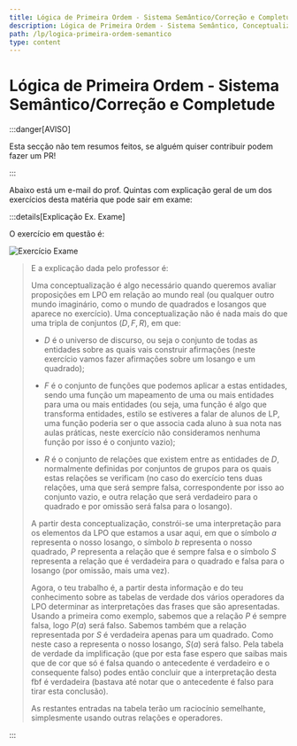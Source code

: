 ```yaml
---
title: Lógica de Primeira Ordem - Sistema Semântico/Correção e Completude
description: Lógica de Primeira Ordem - Sistema Semântico, Conceptualização, Atribuição, Satusfação, Conceitos relacionados a fórmulas, Correção e Completude
path: /lp/logica-primeira-ordem-semantico
type: content
---
```


# Lógica de Primeira Ordem - Sistema Semântico/Correção e Completude

:::danger[AVISO]

Esta secção não tem resumos feitos, se alguém quiser contribuir podem fazer um PR!

:::

Abaixo está um e-mail do prof. Quintas com explicação geral de um dos exercícios desta matéria que pode sair em exame:

:::details[Explicação Ex. Exame]

O exercício em questão é:

![Exercício Exame](./assets/0014-ex-exame.png)

> E a explicação dada pelo professor é:
>
> Uma conceptualização é algo necessário quando queremos avaliar
> proposições em LPO em relação ao mundo real (ou qualquer outro
> mundo imaginário, como o mundo de quadrados e losangos que
> aparece no exercício). Uma conceptualização não é nada mais
> do que uma tripla de conjuntos $(D, F, R)$, em que:
>
> - $D$ é o universo de discurso, ou seja o conjunto de todas as
>   entidades sobre as quais vais construir afirmações (neste
>   exercício vamos fazer afirmações sobre um losango e um quadrado);
>
> - $F$ é o conjunto de funções que podemos aplicar a estas entidades,
>   sendo uma função um mapeamento de uma ou mais entidades para uma
>   ou mais entidades (ou seja, uma função é algo que transforma entidades,
>   estilo se estiveres a falar de alunos de LP, uma função poderia ser
>   o que associa cada aluno à sua nota nas aulas práticas, neste
>   exercício não consideramos nenhuma função por isso é o conjunto vazio);
>
> - $R$ é o conjunto de relações que existem entre as entidades de $D$,
>   normalmente definidas por conjuntos de grupos para os quais estas
>   relações se verificam (no caso do exercício tens duas relações,
>   uma que será sempre falsa, correspondente por isso ao conjunto vazio,
>   e outra relação que será verdadeiro para o quadrado e por omissão
>   será falsa para o losango).
>
> A partir desta conceptualização, constrói-se uma interpretação para
> os elementos da LPO que estamos a usar aqui, em que o símbolo $a$
> representa o nosso losango, o símbolo $b$ representa o nosso quadrado,
> $P$ representa a relação que é sempre falsa e o símbolo $S$ representa
> a relação que é verdadeira para o quadrado e falsa para o losango
> (por omissão, mais uma vez).
>
> Agora, o teu trabalho é, a partir desta informação e do teu conhecimento
> sobre as tabelas de verdade dos vários operadores da LPO determinar as
> interpretações das frases que são apresentadas. Usando a primeira como
> exemplo, sabemos que a relação $P$ é sempre falsa, logo $P(a)$ será falso.
> Sabemos também que a relação representada por $S$ é verdadeira apenas para
> um quadrado. Como neste caso a representa o nosso losango, $S(a)$ será falso.
> Pela tabela de verdade da implificação (que por esta fase espero que saibas
> mais que de cor que só é falsa quando o antecedente é verdadeiro e o consequente
> falso) podes então concluir que a interpretação desta fbf é verdadeira
> (bastava até notar que o antecedente é falso para tirar esta conclusão).
>
> As restantes entradas na tabela terão um raciocínio semelhante, simplesmente
> usando outras relações e operadores.

:::
